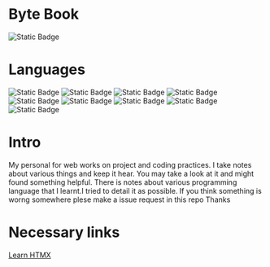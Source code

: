 # Byte Book
![Static Badge](https://img.shields.io/badge/Status-good-green?style=plastic) <br>
# Languages
![Static Badge](https://img.shields.io/badge/bash-black?style=plastic&logo=gnubash&logoColor=red)
![Static Badge](https://img.shields.io/badge/C++-black?style=plastic&logo=cplusplus&logoColor=blue)
![Static Badge](https://img.shields.io/badge/Dart-black?style=plastic&logo=dart&logoColor=blue)
![Static Badge](https://img.shields.io/badge/Docker-black?style=plastic&logo=docker&logoColor=blue)
![Static Badge](https://img.shields.io/badge/Go-black?style=plastic&logo=go&logoColor=blue)
![Static Badge](https://img.shields.io/badge/Python-black?style=plastic&logo=python)
![Static Badge](https://img.shields.io/badge/Ruby-black?style=plastic&logo=ruby&logoColor=red)
![Static Badge](https://img.shields.io/badge/Typescrpt-black?style=plastic&logo=typescript&logoColor=blue)
![Static Badge](https://img.shields.io/badge/zig-black?style=plastic&logo=zig&logoColor=yellow)

# Intro
My personal for web works on project and coding practices. I take notes about various things and keep it hear. You may take a look at it and might found something helpful.
There is notes about various programming language that I learnt.I tried to detail it as possible. If you think something is worng somewhere plese make a issue request in this repo
Thanks


# Necessary links
<a href="https://htmx.org/docs/#introduction" target="_blank">Learn HTMX</a>

